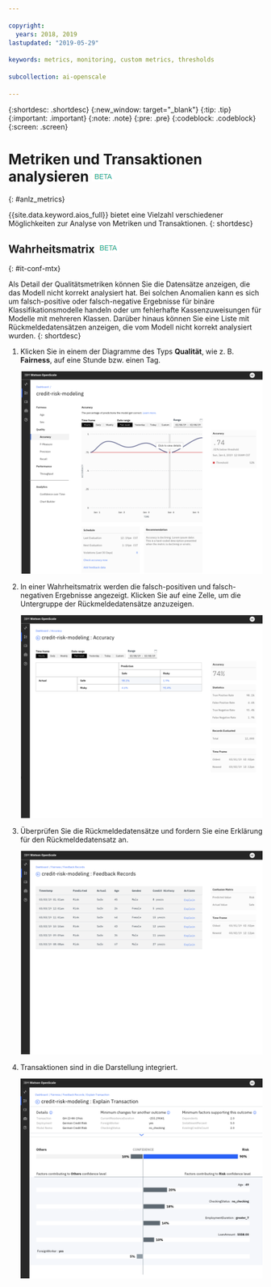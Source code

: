 ```yaml
---

copyright:
  years: 2018, 2019
lastupdated: "2019-05-29"

keywords: metrics, monitoring, custom metrics, thresholds

subcollection: ai-openscale

---
```


{:shortdesc: .shortdesc}
{:new_window: target="_blank"}
{:tip: .tip}
{:important: .important}
{:note: .note}
{:pre: .pre}
{:codeblock: .codeblock}
{:screen: .screen}

# Metriken und Transaktionen analysieren ![Beta-Tag](images/beta.png)
{: #anlz_metrics}

{{site.data.keyword.aios_full}} bietet eine Vielzahl verschiedener Möglichkeiten zur Analyse von Metriken und Transaktionen.
{: shortdesc}

## Wahrheitsmatrix ![Beta-Tag](images/beta.png)
{: #it-conf-mtx}

Als Detail der Qualitätsmetriken können Sie die Datensätze anzeigen, die das Modell nicht korrekt analysiert hat. Bei solchen Anomalien kann es sich um falsch-positive oder falsch-negative Ergebnisse für binäre Klassifikationsmodelle handeln oder um fehlerhafte Kassenzuweisungen für Modelle mit mehreren Klassen. Darüber hinaus können Sie eine Liste mit Rückmeldedatensätzen anzeigen, die vom Modell nicht korrekt analysiert wurden.
{: shortdesc}

1. Klicken Sie in einem der Diagramme des Typs **Qualität**, wie z. B. **Fairness**, auf eine Stunde bzw. einen Tag. 
    
    ![Liste der verzerrten Transaktionen](images/Confusion_Matrix_040819.004.png)

1. In einer Wahrheitsmatrix werden die falsch-positiven und falsch-negativen Ergebnisse angezeigt. Klicken Sie auf eine Zelle, um die Untergruppe der Rückmeldedatensätze anzuzeigen.

    ![Liste der verzerrten Transaktionen](images/Confusion_Matrix_040819.005.png)

1. Überprüfen Sie die Rückmeldedatensätze und fordern Sie eine Erklärung für den Rückmeldedatensatz an. 

    ![Liste der verzerrten Transaktionen](images/Confusion_Matrix_040819.006.png)

1. Transaktionen sind in die Darstellung integriert. 

    ![Liste der verzerrten Transaktionen](images/Confusion_Matrix_040819.007.png)

